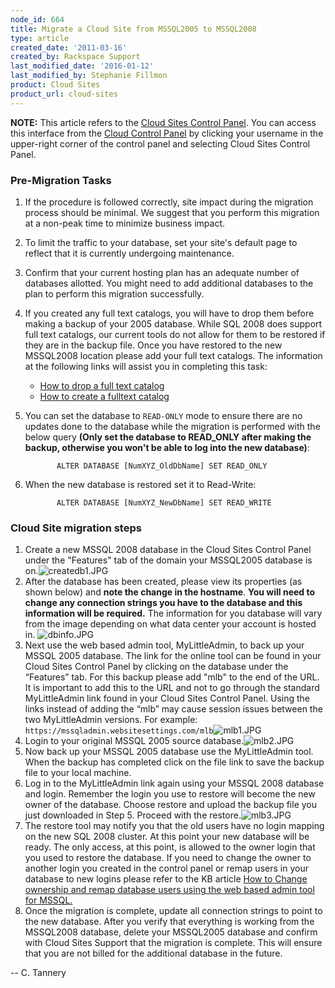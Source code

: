 ```yaml
---
node_id: 664
title: Migrate a Cloud Site from MSSQL2005 to MSSQL2008
type: article
created_date: '2011-03-16'
created_by: Rackspace Support
last_modified_date: '2016-01-12'
last_modified_by: Stephanie Fillmon
product: Cloud Sites
product_url: cloud-sites
---
```


**NOTE:** This article refers to the [Cloud Sites Control
Panel](https://manage.rackspacecloud.com/). You can access this
interface from the [Cloud Control Panel](https://mycloud.rackspace.com/)
by clicking your username in the upper-right corner of the control panel
and selecting Cloud Sites Control Panel.

### Pre-Migration Tasks

1.  If the procedure is followed correctly, site impact during the
    migration process should be minimal. We suggest that you perform
    this migration at a non-peak time to minimize business impact.
2.  To limit the traffic to your database, set your site's default page
    to reflect that it is currently undergoing maintenance.
3.  Confirm that your current hosting plan has an adequate number of
    databases allotted. You might need to add additional databases to
    the plan to perform this migration successfully.
4.  If you created any full text catalogs, you will have to drop them
    before making a backup of your 2005 database. While SQL 2008 does
    support full text catalogs, our current tools do not allow for them
    to be restored if they are in the backup file. Once you have
    restored to the new MSSQL2008 location please add your full
    text catalogs. The information at the following links will assist
    you in completing this task:
    -   [How to drop a full text
        catalog](http://msdn.microsoft.com/en-us/library/ms188403.aspx "http://msdn.microsoft.com/en-us/library/ms188403.aspx")
    -   [How to create a fulltext
        catalog](http://msdn.microsoft.com/en-us/library/ms189520.aspx "http://msdn.microsoft.com/en-us/library/ms189520.aspx")

5.  You can set the database to `READ-ONLY` mode to ensure there are no
    updates done to the database while the migration is performed with
    the below query **(Only set the database to READ\_ONLY after making
    the backup, otherwise you won't be able to log into the
    new database)**:

               ALTER DATABASE [NumXYZ_OldDbName] SET READ_ONLY

6.  When the new database is restored set it to Read-Write:

               ALTER DATABASE [NumXYZ_NewDbName] SET READ_WRITE

### Cloud Site migration steps

1.  Create a new MSSQL 2008 database in the Cloud Sites Control Panel
    under the "Features" tab of the domain your MSSQL2005 database is
    on.![createdb1.JPG](http://c0476992.cdn.cloudfiles.rackspacecloud.com/createdb1.JPG)
2.  After the database has been created, please view its properties (as
    shown below) and **note the change in the hostname**. **You will
    need to change any connection strings you have to the database and
    this information will be required.** The information for you
    database will vary from the image depending on what data center your
    account is hosted in.
    ![dbinfo.JPG](http://c0476992.cdn.cloudfiles.rackspacecloud.com/dbinfo.JPG)
3.  Next use the web based admin tool, MyLittleAdmin, to back up your
    MSSQL 2005 database. The link for the online tool can be found in
    your Cloud Sites Control Panel by clicking on the database under the
    &ldquo;Features&rdquo; tab. For this backup please add "mlb" to the end of
    the URL. It is important to add this to the URL and not to go
    through the standard MyLittleAdmin link found in your Cloud Sites
    Control Panel. Using the links instead of adding the &ldquo;mlb&rdquo; may cause
    session issues between the two MyLittleAdmin versions. For example:
    `https://mssqladmin.websitesettings.com/mlb`![mlb1.JPG](http://c0476992.cdn.cloudfiles.rackspacecloud.com/mlb1.JPG)
4.  Login to your original MSSQL 2005 source
    database.![mlb2.JPG](http://c0476992.cdn.cloudfiles.rackspacecloud.com/mlb2.JPG)
5.  Now back up your MSSQL 2005 database use the MyLittleAdmin tool.
    When the backup has completed click on the file link to save the
    backup file to your local machine.
6.  Log in to the MyLittleAdmin link again using your MSSQL 2008
    database and login. Remember the login you use to restore will
    become the new owner of the database. Choose restore and upload the
    backup file you just downloaded in Step 5. Proceed with the
    restore.![mlb3.JPG](http://c0476992.cdn.cloudfiles.rackspacecloud.com/mlb3.JPG)
7.  The restore tool may notify you that the old users have no login
    mapping on the new SQL 2008 cluster. At this point your new database
    will be ready. The only access, at this point, is allowed to the
    owner login that you used to restore the database. If you need to
    change the owner to another login you created in the control panel
    or remap users in your database to new logins please refer to the KB
    article [How to Change ownership and remap database users using the
    web based admin tool
    for MSSQL.](/how-to/remap-database-users-in-mylittleadmin "How to Change ownership and remap database users using the web based admin tool for MSSQL.")
8.  Once the migration is complete, update all connection strings to
    point to the new database. After you verify that everything is
    working from the MSSQL2008 database, delete your MSSQL2005 database
    and confirm with Cloud Sites Support that the migration is complete.
    This will ensure that you are not billed for the additional database
    in the future.

-- C. Tannery



